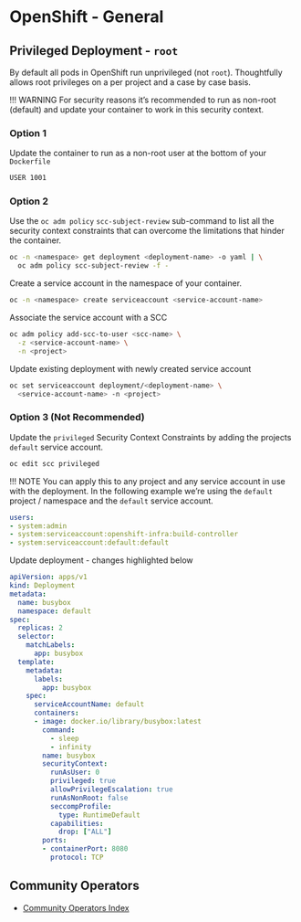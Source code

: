 # OpenShift - General

## Privileged Deployment - `root`

By default all pods in OpenShift run unprivileged (not `root`). Thoughtfully allows root privileges on a per project and a case by case basis.

!!! WARNING
    For security reasons it’s recommended to run as non-root (default) and update your container to work in this security context.

### Option 1

Update the container to run as a non-root user at the bottom of your `Dockerfile`

```sh
USER 1001
```

### Option 2

Use the `oc adm policy` `scc-subject-review` sub-command to list all the security context constraints that can overcome the limitations that hinder the container.

```sh
oc -n <namespace> get deployment <deployment-name> -o yaml | \
  oc adm policy scc-subject-review -f -
```

Create a service account in the namespace of your container.

```sh
oc -n <namespace> create serviceaccount <service-account-name>
```

Associate the service account with a SCC

```sh
oc adm policy add-scc-to-user <scc-name> \
  -z <service-account-name> \
  -n <project>
```

Update existing deployment with newly created service account

```sh
oc set serviceaccount deployment/<deployment-name> \
  <service-account-name> -n <project>
```

### Option 3 (Not Recommended)

Update the `privileged` Security Context Constraints by adding the projects `default` service account.

```sh
oc edit scc privileged
```

!!! NOTE
    You can apply this to any project and any service account in use with the deployment. In the following example we’re using the `default` project / namespace and the `default` service account.

```yaml hl_lines="4"
users:
- system:admin
- system:serviceaccount:openshift-infra:build-controller
- system:serviceaccount:default:default
```

Update deployment - changes highlighted below

```yaml hl_lines="5 16 24-28"
apiVersion: apps/v1
kind: Deployment
metadata:
  name: busybox
  namespace: default
spec:
  replicas: 2
  selector:
    matchLabels:
      app: busybox
  template:
    metadata:
      labels:
        app: busybox
    spec:
      serviceAccountName: default
      containers:
      - image: docker.io/library/busybox:latest
        command:
          - sleep
          - infinity
        name: busybox
        securityContext:
          runAsUser: 0
          privileged: true
          allowPrivilegeEscalation: true
          runAsNonRoot: false
          seccompProfile:
            type: RuntimeDefault
          capabilities:
            drop: ["ALL"]
        ports:
        - containerPort: 8080
          protocol: TCP
```

## Community Operators

- [Community Operators Index](https://github.com/redhat-openshift-ecosystem/community-operators-prod)
